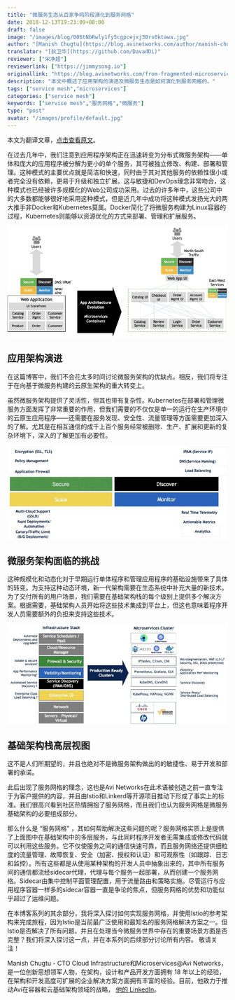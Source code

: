 ```yaml
---
title: "微服务生态从百家争鸣阶段演化到服务网格"
date: 2018-12-13T19:23:09+08:00
draft: false
image: "/images/blog/006tNbRwly1fy5cgpcejxj30rs0ktawa.jpg"
author: "[Manish Chugtu](https://blog.avinetworks.com/author/manish-chugtu)"
translator: "[狄卫华](https://github.com/DavadDi)"
reviewer: ["宋净超"]
reviewerlink: ["https://jimmysong.io"]
originallink: "https://blog.avinetworks.com/from-fragmented-microservices-ecosystem-to-service-mesh"
description: "本文中概述了应用架构的演进及微服务生态是如何演化到服务网格的。"
tags: ["service mesh","microservices"]
categories: ["service mesh"]
keywords: ["service mesh","服务网格","微服务"]
type: "post"
avatar: "/images/profile/default.jpg"
---
```


本文为翻译文章，[点击查看原文](https://blog.avinetworks.com/from-fragmented-microservices-ecosystem-to-service-mesh)。

在过去几年中，我们注意到应用程序架构正在迅速转变为分布式微服务架构——单体和庞大的应用程序被分解为更小的单个服务，其可被独立修改、构建、部署和管理。这种模式的主要优点就是简洁和快速，同时由于其对其他服务的依赖性很小或者完全没有依赖，更易于升级和独立扩展。这与敏捷和DevOps理念非常吻合，这种模式也已经被许多规模化的Web公司成功采用。过去的许多年中，这些公司中的大多数都能够很好地采用这种模式，但是近几年中成功将这种模式发扬光大的两大推手非Docker和Kubernetes莫属。Docker简化了将微服务构建为Linux容器的过程，Kubernetes则能够以资源优化的方式来部署、管理和扩展服务。

![](006tNbRwly1fy6290u94jj30p70cn763.jpg)

## 应用架构演进

在这篇博客中，我们不会花太多时间讨论微服务架构的优缺点。相反，我们将专注于在向基于微服务构建的云原生架构的重大转变上。

虽然微服务架构提供了灵活性，但其也带有复杂性。Kubernetes在部署和管理微服务方面发挥了非常重要的作用，但我们需要的不仅仅是单一的运行在生产环境中的云原生应用程序——还需要在服务发现、安全性、流量管理等方面需要更加深入的了解。尤其是在相互通信的成千上百个服务经常被删除、生产、扩展和更新的复杂环境下，深入的了解更加有必要性。

![](006tNbRwly1fy6296ogt3j30qf0b9wfx.jpg)

## 微服务架构面临的挑战

这种规模化和动态化对于早期运行单体程序和管理应用程序的基础设施带来了具体的转变。为支持这种动态环境，新一代架构需要在生态系统中补充大量的新技术。为了交付所有的用户场景，我们需要在基础架构栈的每个级别上提供多个解决方案。根据需要，基础架构人员开始将这些技术集成到平台上，但这也意味着程序开发人员需要额外的负担来支持这些技术。

![](006tNbRwly1fy629doo63j30rd0cedif.jpg)

## 基础架构栈高层视图

这不是人们所期望的，并且也绝对不是微服务架构做出的的敏捷性、易于开发和部署的承诺。

此后出现了服务网格的理念，这也是Avi Networks在此术语被创造之前一直专注于为客户提供的内容，并且由Istio和Linkerd等开源项目推动下形成了事实上的标准。我们很高兴看到社区热情拥抱了服务网格，而且我们也认为服务网格是微服务基础架构的必要组成部分。

那么什么是 “服务网格” ，其如何帮助解决这些问题的呢？服务网格实质上是提供了上面图中在基础架构中的多层服务，与此同时程序开发者无需集成或修改代码就可以利用这些服务。它不仅使服务之间的通信快速可靠，而且服务网络还提供细粒度的流量管理、故障恢复、安全（加密、授权和认证）和可观察性（如跟踪、日志和监控）。所有这些都是从使用某种架构的开发人员中抽象出来的，其中所有服务间的通信都流经sidecar代理，代理与每个服务一起部署，从而创建一个服务网格。Sidecar由集中控制平面管理配置，用于流量路由和策略实施。尽管运行与应用程序容器一样多的sidecar容器一直是争论的焦点，但服务网格的优势和功能似乎超过了运维问题。

在本博客系列的其余部分，我将深入探讨如何实现服务网格，并使用Istio的参考架构来完成旅程，因为Istio是当前最广泛使用和最知名的服务网格解决方案之一。但Istio是否解决了所有问题，并且在处理当今微服务世界中存在的重要场景方面是否完整？我们将深入探讨这一点，并在本系列的后续部分讨论所有内容。 敬请关注！

Manish Chugtu - CTO Cloud Infrastructure和Microservices@Avi Networks，是一位创新思想领军人物，在架构，设计和产品开发方面拥有 18 年以上的经验，在架构和开发高度可扩展的企业解决方案方面拥有丰富的经验。目前，他致力于推动Avi在容器和云基础架构领域的战略， [他的 LinkedIn](https://www.linkedin.com/in/manishchugtu/)。

